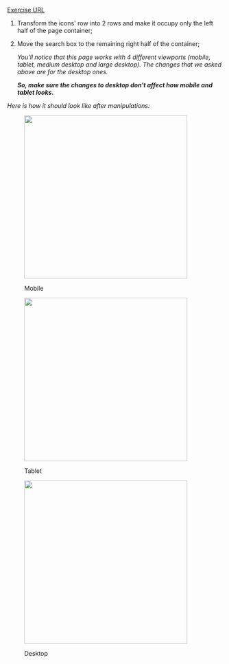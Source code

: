 [Exercise URL](https://www.dell.com/support/home/us/en/04)

1. Transform the icons' row into 2 rows and make it occupy only the left half of the page container;

2. Move the search box to the remaining right half of the container;

    _You'll notice that this page works with 4 different viewports (mobile, tablet, medium desktop and large desktop). The changes that we asked above are for the desktop ones._

    **_So, make sure the changes to desktop don't affect how mobile and tablet looks._**

_Here is how it should look like after manipulations:_

<figure>
    <img src="https://github.com/tntdevs/interview-survey/blob/master/img/exercise-01-mobile.JPG" height="380">
    <p>Mobile</p>
</figure>

<figure>
    <img src="https://github.com/tntdevs/interview-survey/blob/master/img/exercise-01-tablet.JPG" height="380">
    <p>Tablet</p>
</figure>

<figure>
    <img src="https://github.com/tntdevs/interview-survey/blob/master/img/exercise-01-desktop.JPG" height="380">
    <p>Desktop</p>
</figure>